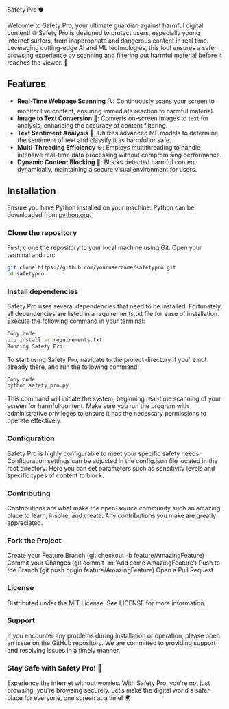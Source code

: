 Safety Pro 🛡️

Welcome to Safety Pro, your ultimate guardian against harmful digital content! 🌐 Safety Pro is designed to protect users, especially young internet surfers, from inappropriate and dangerous content in real time. Leveraging cutting-edge AI and ML technologies, this tool ensures a safer browsing experience by scanning and filtering out harmful material before it reaches the viewer. 🚀

## Features

- **Real-Time Webpage Scanning** 🔍: Continuously scans your screen to monitor live content, ensuring immediate reaction to harmful material.
- **Image to Text Conversion** 📜: Converts on-screen images to text for analysis, enhancing the accuracy of content filtering.
- **Text Sentiment Analysis** 🧠: Utilizes advanced ML models to determine the sentiment of text and classify it as harmful or safe.
- **Multi-Threading Efficiency** ⚙️: Employs multithreading to handle intensive real-time data processing without compromising performance.
- **Dynamic Content Blocking** 🚫: Blocks detected harmful content dynamically, maintaining a secure visual environment for users.

## Installation

Ensure you have Python installed on your machine. Python can be downloaded from [python.org](https://www.python.org/downloads/).

### Clone the repository

First, clone the repository to your local machine using Git. Open your terminal and run:

```bash
git clone https://github.com/yourusername/safetypro.git
cd safetypro
```

### Install dependencies

Safety Pro uses several dependencies that need to be installed. Fortunately, all dependencies are listed in a requirements.txt file for ease of installation. Execute the following command in your terminal:


``` bash
Copy code
pip install -r requirements.txt
Running Safety Pro
```

To start using Safety Pro, navigate to the project directory if you're not already there, and run the following command:

``` bash
Copy code
python safety_pro.py
```

This command will initiate the system, beginning real-time scanning of your screen for harmful content. Make sure you run the program with administrative privileges to ensure it has the necessary permissions to operate effectively.

### Configuration

Safety Pro is highly configurable to meet your specific safety needs. Configuration settings can be adjusted in the config.json file located in the root directory. Here you can set parameters such as sensitivity levels and specific types of content to block.

### Contributing

Contributions are what make the open-source community such an amazing place to learn, inspire, and create. Any contributions you make are greatly appreciated.

### Fork the Project

Create your Feature Branch (git checkout -b feature/AmazingFeature)
Commit your Changes (git commit -m 'Add some AmazingFeature')
Push to the Branch (git push origin feature/AmazingFeature)
Open a Pull Request

### License

Distributed under the MIT License. See LICENSE for more information.

### Support

If you encounter any problems during installation or operation, please open an issue on the GitHub repository. We are committed to providing support and resolving issues in a timely manner.

### Stay Safe with Safety Pro! 🌟

Experience the internet without worries. With Safety Pro, you're not just browsing; you're browsing securely. Let’s make the digital world a safer place for everyone, one screen at a time! 🌍